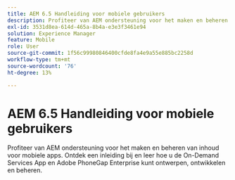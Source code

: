 ```yaml
---
title: AEM 6.5 Handleiding voor mobiele gebruikers
description: Profiteer van AEM ondersteuning voor het maken en beheren van inhoud voor mobiele apps. Ontdek een inleiding bij en leer hoe u de On-Demand Services App en Adobe PhoneGap Enterprise kunt ontwerpen, ontwikkelen en beheren.
exl-id: 3531d8ea-614d-465a-8b4a-e3e3f3461e94
solution: Experience Manager
feature: Mobile
role: User
source-git-commit: 1f56c99980846400cfde8fa4e9a55e885bc2258d
workflow-type: tm+mt
source-wordcount: '76'
ht-degree: 13%

---
```



# AEM 6.5 Handleiding voor mobiele gebruikers

Profiteer van AEM ondersteuning voor het maken en beheren van inhoud voor mobiele apps. Ontdek een inleiding bij en leer hoe u de On-Demand Services App en Adobe PhoneGap Enterprise kunt ontwerpen, ontwikkelen en beheren.
